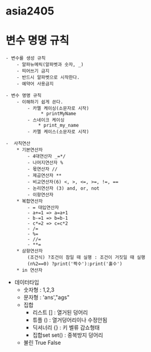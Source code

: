 # asia2405
#  변수 명명 규칙
    - 변수를 생성 규칙
        - 알파뉴메릭(알파벳과 숫자, _)
        - 띄어쓰기 금지
        - 반드시 알파벳으로 시작한다.
        - 예약어 사용금지
    
    - 변수 명명 규칙
        - 이해하기 쉽게 쓴다.
            - 카멜 케이싱(소문자로 시작)
                 * printMyName
            - 스네이크 케이싱
                * print_my_name
            - 카멜 케이스(소문자로 시작)

    -  사칙연산
        * 기본연산자
            - 4대연산자 _=*/
            - 나머지연산자 %
            - 몫연산자 //
            - 제곱연산자 **
            - 비교연산자(6) <, >, <=, >=, !=, ==
            - 논리연산자 (3) and, or, not
            - 이항연산자
        * 복합연산자
            - = 대입연산자
            - a+=1 => a=a+1
            - b-=1 => b=b-1
            - c*=2 => c=c*2
            - /=
            - %=
            - //=
            - **=
        * 삼항연산자
            (조건식) ?조건이 참일 때 실행 : 조건이 거짓일 때 실행
            (n%2==0) ?print('짝수'):print('홀수')
        * in 연산자
- 데이터타입
    - 숫자형 : 1,2,3
    - 문자형 : 'ans',"ags"
    - 집합
        - 리스트 [] : 열거된 덩어리
        - 튜플 () : 열거덩어리이나 수정안됨
        - 딕셔너리 {} : 키 벨류 갑쇼형태
        - 집합set set() : 중복방지 덩어리
    - 불린 True False


        
